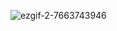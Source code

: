 
![ezgif-2-7663743946](https://user-images.githubusercontent.com/95527527/160235689-24173380-3eef-47a6-b746-61f977d7020e.gif)
